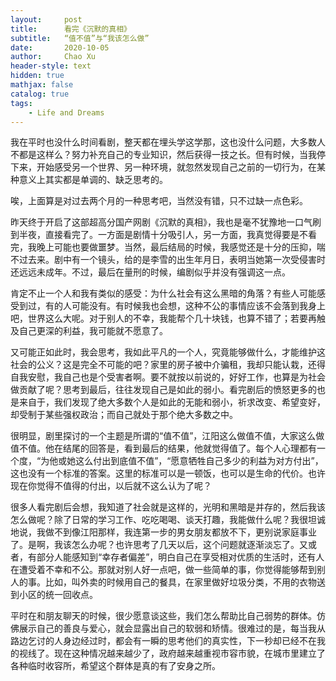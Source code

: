 ```yaml
---
layout:     post
title:      看完《沉默的真相》
subtitle:   “值不值”与“我该怎么做”
date:       2020-10-05
author:     Chao Xu
header-style: text
hidden: true
mathjax: false 
catalog: true
tags:
    - Life and Dreams
---
```


我在平时也没什么时间看剧，整天都在埋头学这学那，这也没什么问题，大多数人不都是这样么？努力补充自己的专业知识，然后获得一技之长。但有时候，当我停下来，开始感受另一个世界、另一种环境，就忽然发现自己之前的一切行为，在某种意义上其实都是单调的、缺乏思考的。

唉，上面算是对过去两个月的一种思考吧，当然没有错，只不过缺一点色彩。

昨天终于开启了这部超高分国产网剧《沉默的真相》，我也是毫不犹豫地一口气刷到半夜，直接看完了。一方面是剧情十分吸引人，另一方面，我真觉得要是不看完，我晚上可能也要做噩梦。当然，最后结局的时候，我感觉还是十分的压抑，喘不过去来。剧中有一个镜头，给的是李雪的出生年月日，表明当她第一次受侵害时还远远未成年。不过，最后在量刑的时候，编剧似乎并没有强调这一点。

肯定不止一个人和我有类似的感受：为什么社会有这么黑暗的角落？有些人可能感受到过，有的人可能没有。有时候我也会想，这种不公的事情应该不会落到我身上吧，世界这么大呢。对于别人的不幸，我能帮个几十块钱，也算不错了；若要再触及自己更深的利益，我可能就不愿意了。

又可能正如此时，我会思考，我如此平凡的一个人，究竟能够做什么，才能维护这社会的公义？这是完全不可能的吧？家里的房子被中介骗租，我却只能认栽，还得自我安慰，我自己也是个受害者啊。要不就按以前说的，好好工作，也算是为社会做贡献了呢？思考到最后，往往发现自己是如此的弱小。看完剧后的愤怒更多的也是来自于，我们发现了绝大多数个人是如此的无能和弱小，祈求改变、希望变好，却受制于某些强权政治；而自己就处于那个绝大多数之中。

很明显，剧里探讨的一个主题是所谓的“值不值”，江阳这么做值不值，大家这么做值不值。他在结尾的回答是，看到最后的结果，他就觉得值了。每个人心理都有一个度，“为他或她这么付出到底值不值”，“愿意牺牲自己多少的利益为对方付出”，这也没有一个标准的答案。这里的标准可以是一顿饭，也可以是生命的代价。也许现在你觉得不值得的付出，以后就不这么认为了呢？

很多人看完剧后会想，我知道了社会就是这样的，光明和黑暗是并存的，然后我该怎么做呢？除了日常的学习工作、吃吃喝喝、谈天打趣，我能做什么呢？我很坦诚地说，我做不到像江阳那样，我连第一步的男女朋友都放不下，更别说家庭事业了。是啊，我该怎么办呢？也许思考了几天以后，这个问题就逐渐淡忘了。又或者，有部分人能感知到“幸存者偏差”，明白自己在享受相对优质的生活时，还有人在遭受着不幸和不公。那就对别人好一点吧，做一些简单的事，你觉得能够帮到别人的事。比如，叫外卖的时候用自己的餐具，在家里做好垃圾分类，不用的衣物送到小区的统一回收点。

平时在和朋友聊天的时候，很少愿意谈这些，我们怎么帮助比自己弱势的群体。仿佛展示自己的善良与爱心，就会显露出自己的软弱和矫情。很难过的是，每当我从路边乞讨的人身边经过时，都会有一瞬的思考他们的真实性，下一秒却已经不在我的视线了。现在这种情况越来越少了，政府越来越重视市容市貌，在城市里建立了各种临时收容所，希望这个群体是真的有了安身之所。